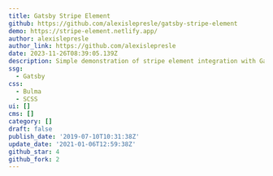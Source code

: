 ```yaml
---
title: Gatsby Stripe Element
github: https://github.com/alexislepresle/gatsby-stripe-element
demo: https://stripe-element.netlify.app/
author: alexislepresle
author_link: https://github.com/alexislepresle
date: 2023-11-26T08:39:05.139Z
description: Simple demonstration of stripe element integration with Gatsby.
ssg:
  - Gatsby
css:
  - Bulma
  - SCSS
ui: []
cms: []
category: []
draft: false
publish_date: '2019-07-10T10:31:38Z'
update_date: '2021-01-06T12:59:38Z'
github_star: 4
github_fork: 2
---
```

